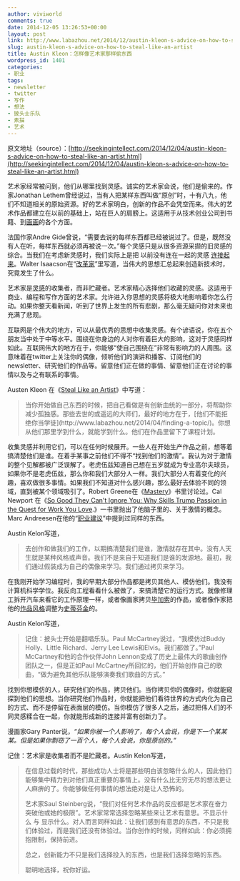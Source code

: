 ```yaml
---
author: viviworld
comments: true
date: 2014-12-05 13:26:53+00:00
layout: post
link: http://www.labazhou.net/2014/12/austin-kleon-s-advice-on-how-to-steal-like-an-artist/
slug: austin-kleon-s-advice-on-how-to-steal-like-an-artist
title: Austin Kleon：怎样像艺术家那样偷东西
wordpress_id: 1401
categories:
- 职业
tags:
- newsletter
- twitter
- 写作
- 想法
- 披头士乐队
- 素描
- 艺术
---
```


原文地址（source）：[http://seekingintellect.com/2014/12/04/austin-kleon-s-advice-on-how-to-steal-like-an-artist.html](http://seekingintellect.com/2014/12/04/austin-kleon-s-advice-on-how-to-steal-like-an-artist.html)

艺术家经常被问到，他们从哪里找到灵感。诚实的艺术家会说，他们是偷来的。作家Jonathan Lethem曾经说过，当有人把某样东西叫做“原创”时，十有八九，他们不知道相关的原始资源。好的艺术家明白，创新的作品不会凭空而来。伟大的艺术作品都建立在以前的基础上，站在巨人的肩膀上。这适用于从技术创业公司到书籍、到[画画](http://seekingintellect.com/2014/10/28/leonardo-da-vinci-on-what-it-means-to-be-a-good-painter-and-how-to-become-one.html)的各个方面。

法国作家Andre Gide曾说，“需要去说的每样东西都已经被说过了。但是，既然没有人在听，每样东西就必须再被说一次。”每个灵感只是从很多资源采撷的旧灵感的综合。当我们在考虑新灵感时，我们实际上是把 以前没有连在一起的灵感 [连接起来](http://seekingintellect.com/2014/11/05/isaac-asimov-on-how-to-create-ideas-and-how-larry-page-thought-of-pagerank.html)。Walter Isaacson在“[改革家](http://seekingintellect.com/2014/11/15/walter-isaacson-on-innovation-and-the-collaboration-of-geniuses.html)”里写道，当伟大的思想汇总起来创造新技术时，究竟发生了什么。

艺术家是[灵感](http://www.labazhou.net/tag/想法/)的收集者，而非贮藏者。艺术家精心选择他们收藏的灵感。这适用于商业、编程和写作方面的艺术家。允许进入你思想的灵感将极大地影响着你怎么行动。如果你整天看新闻，听到了世界上发生的所有悲剧，那么毫无疑问你对未来也充满了悲观。

互联网是个伟大的地方，可以从最优秀的思想中收集灵感。有个谚语说，你在五个朋友当中处于中等水平。围绕在你身边的人对你有着巨大的影响，这对于灵感同样如此。互联网伟大的地方在于，你能够“使自己围绕在”非常有影响力的人周围。这意味着在twitter上关注你的偶像，倾听他们的演讲和播客、订阅他们的newsletter、研究他们的作品等。留意他们正在做的事情、留意他们正在讨论的事情以及与之有联系的事情。

Austen Kleon 在《[Steal Like an Artist](http://www.amazon.com/Steal-Like-Artist-Things-Creative/dp/0761169253/ref=sr_1_1?ie=UTF8&qid=1417700406&sr=8-1&keywords=steal+like+an+artist)》中写道：


<blockquote>当你开始做自己东西的时候，把自己看做是有创新血统的一部分，将帮助你减少孤独感。那些去世的或遥远的大师们，最好的地方在于，[他们不能拒绝你当学徒](http://www.labazhou.net/2014/04/finding-a-topic/)。你想从他们那里学到什么，就能学到什么。他们在作品里留下了课程计划。</blockquote>


收集灵感并利用它们，可以在任何时候展开。一些人在开始生产作品之前，想等着搞清楚他们是谁。在着手某事之前他们不得不“找到他们的激情”。我认为对于激情的整个见解都被广泛误解了。老虎伍兹知道自己想在五岁就成为专业高尔夫球员，如果你不是老虎伍兹，那么你和我们大部分人一样。我们大部分人有着变化的兴趣，喜欢做很多事情。如果我们不知道对什么感兴趣，那么最好去体验不同的领域，直到被某个领域吸引了。Robert Greene在《[Mastery](http://www.amazon.com/Mastery-Robert-Greene/dp/014312417X/ref=sr_1_1?ie=UTF8&qid=1417700448&sr=8-1&keywords=mastery+robert+greene)》书里讨论过。Cal Newport 在《[So Good They Can't Ignore You: Why Skills Trump Passion in the Quest for Work You Love](http://www.amazon.com/Good-They-Cant-Ignore-You/dp/1455509124/ref=sr_1_1?ie=UTF8&qid=1417700474&sr=8-1&keywords=so+good+they+cant+ignore+you).》一书里抛出了他脑子里的、关于激情的概念。Marc Andreesen在他的“[职业建议](http://pmarchive.com/guide_to_career_planning_part2.html)”中提到过同样的东西。

Austin Kelon写道，


<blockquote>去创作和做我们的工作，以期搞清楚我们是谁，激情就存在其中。没有人天生就是某种风格或声音。我们不是来自于知道我们是谁的发源地。最初，我们通过假装成为自己的偶像来学习。我们通过拷贝来学习。</blockquote>


在我刚开始学习编程时，我的早期大部分作品都是拷贝其他人、模仿他们。我没有计算机科学学位。我反向工程看看什么被做了，来搞清楚它的运行方式。就像修理工拆开汽车来看它的工作原理一样，或者像画家拷贝[毕加索](http://seekingintellect.com/2014/10/21/the-daily-routines-of-pablo-picasso-benjamin-franklin-and-charles-darwin.html)的作品，或者像作家把他的[作品风格](http://seekingintellect.com/2014/10/31/finding-your-style-as-a-writer-a-principled-approach.html)调整为[史蒂芬金](http://seekingintellect.com/2014/09/13/writing-advice-from-stephen-king.html)的。

Austin Kelon写道，


<blockquote>记住：披头士开始是翻唱乐队。Paul McCartney说过，“我模仿过Buddy Holly、Little Richard、Jerry Lee Lewis和Elvis。我们都做了。”Paul McCartney和他的合作伙伴John Lennon变成了历史上最伟大的歌曲创作团队之一，但是正如Paul McCartney所回忆的，他们开始创作自己的歌曲，“做为避免其他乐队能够演奏我们歌曲的方式。”</blockquote>


找到你想模仿的人，研究他们的作品，拷贝他们。当你拷贝你的偶像时，你就能窥探到他们的思想。当你研究他们作品时，你就能把他们看待世界的方式内化为自己的方式、而不是停留在表面层的模仿。当你模仿了很多人之后，通过把伟人们的不同灵感糅合在一起，你就能形成新的连接并富有创新力了。

漫画家Gary Panter说，_“如果你被一个人影响了，每个人会说，你是下一个某某某。但是如果你剽窃了一百个人，每个人会说，你是原创的。”_

记住：艺术家是收集者而不是贮藏者。Austin Kelon写道，


<blockquote>在信息过载的时代，那些成功人士将是那些明白该忽略什么的人，因此他们能够集中精力到对他们真正重要的事情上。没有什么比无穷无尽的想法更让人麻痹的了。你能够做任何事情的想法绝对是让人恐怖的。

艺术家Saul Steinberg说，“我们对任何艺术作品的反应都是艺术家在奋力突破他或她的极限”。艺术家常常选择忽略某些来让艺术有意思。不显示什么 与 显示什么。对人而言同样如此：让我们感到有意思的东西，不只是我们体验过，而是我们还没有体验过。当你创作的时候，同样如此：你必须拥抱限制，保持前进。

总之，创新能力不只是我们选择投入的东西，也是我们选择忽略的东西。

聪明地选择，祝你好运。</blockquote>
